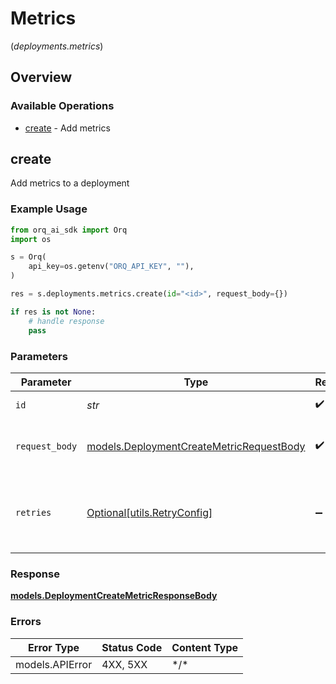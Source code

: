 # Metrics
(*deployments.metrics*)

## Overview

### Available Operations

* [create](#create) - Add metrics

## create

Add metrics to a deployment

### Example Usage

```python
from orq_ai_sdk import Orq
import os

s = Orq(
    api_key=os.getenv("ORQ_API_KEY", ""),
)

res = s.deployments.metrics.create(id="<id>", request_body={})

if res is not None:
    # handle response
    pass

```

### Parameters

| Parameter                                                                                     | Type                                                                                          | Required                                                                                      | Description                                                                                   |
| --------------------------------------------------------------------------------------------- | --------------------------------------------------------------------------------------------- | --------------------------------------------------------------------------------------------- | --------------------------------------------------------------------------------------------- |
| `id`                                                                                          | *str*                                                                                         | :heavy_check_mark:                                                                            | Deployment ID                                                                                 |
| `request_body`                                                                                | [models.DeploymentCreateMetricRequestBody](../../models/deploymentcreatemetricrequestbody.md) | :heavy_check_mark:                                                                            | The deployment request payload                                                                |
| `retries`                                                                                     | [Optional[utils.RetryConfig]](../../models/utils/retryconfig.md)                              | :heavy_minus_sign:                                                                            | Configuration to override the default retry behavior of the client.                           |

### Response

**[models.DeploymentCreateMetricResponseBody](../../models/deploymentcreatemetricresponsebody.md)**

### Errors

| Error Type      | Status Code     | Content Type    |
| --------------- | --------------- | --------------- |
| models.APIError | 4XX, 5XX        | \*/\*           |